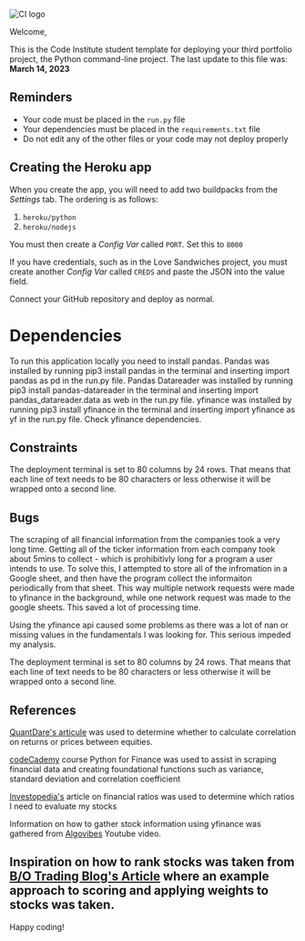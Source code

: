 ![CI logo](https://codeinstitute.s3.amazonaws.com/fullstack/ci_logo_small.png)

Welcome,

This is the Code Institute student template for deploying your third portfolio project, the Python command-line project. The last update to this file was: **March 14, 2023**

## Reminders

- Your code must be placed in the `run.py` file
- Your dependencies must be placed in the `requirements.txt` file
- Do not edit any of the other files or your code may not deploy properly

## Creating the Heroku app

When you create the app, you will need to add two buildpacks from the _Settings_ tab. The ordering is as follows:

1. `heroku/python`
2. `heroku/nodejs`

You must then create a _Config Var_ called `PORT`. Set this to `8000`

If you have credentials, such as in the Love Sandwiches project, you must create another _Config Var_ called `CREDS` and paste the JSON into the value field.

Connect your GitHub repository and deploy as normal.

# Dependencies

To run this application locally you need to install pandas.
Pandas was installed by running pip3 install pandas in the terminal and inserting import pandas as pd in the run.py file.
Pandas Datareader was installed by running pip3 install pandas-datareader in the terminal and inserting import pandas_datareader.data as web in the run.py file.
yfinance was installed by running pip3 install yfinance in the terminal and inserting import yfinance as yf in the run.py file. 
Check yfinance dependencies. 

## Constraints

The deployment terminal is set to 80 columns by 24 rows. That means that each line of text needs to be 80 characters or less otherwise it will be wrapped onto a second line.

## Bugs

The scraping of all financial information from the companies took a very long time. Getting all of the ticker information from each company took about 5mins to collect - which is prohibitivly long for a program a user intends to use. To solve this, I attempted to store all of the infromation in a Google sheet, and then have the program collect the informaiton periodically from that sheet. This way multiple network requests were made to yfinance in the background, while one network request was made to the google sheets. This saved a lot of processing time. 

Using the yfinance api caused some problems as there was a lot of nan or missing values in the fundamentals I was looking for. This serious impeded my analysis. 

The deployment terminal is set to 80 columns by 24 rows. That means that each line of text needs to be 80 characters or less otherwise it will be wrapped onto a second line.

## References 
[QuantDare's articule](https://quantdare.com/correlation-prices-returns/) was used to determine whether to calculate correlation on returns or prices between equities. 

[codeCademy](www.codecademy.com) course Python for Finance was used to assist in scraping financial data and creating foundational functions such as variance, standard deviation and correlation coefficient

[Investopedia's](https://www.investopedia.com/financial-edge/0910/6-basic-financial-ratios-and-what-they-tell-you.aspx#:~:text=Key%20Takeaways&text=There%20are%20six%20basic%20ratios,return%20on%20equity%20(ROE).) article on financial ratios was used to determine which ratios I need to evaluate my stocks

Information on how to gather stock information using yfinance was gathered from [Algovibes](https://www.youtube.com/watch?v=ZUQEd22oNek) Youtube video.

Inspiration on how to rank stocks was taken from [B/O Trading Blog's Article](https://medium.com/@chris_42047/a-weighted-ranking-system-for-stocks-python-tutorial-6af425ff65a4) where an example approach to scoring and applying weights to stocks was taken. 
---

Happy coding!
